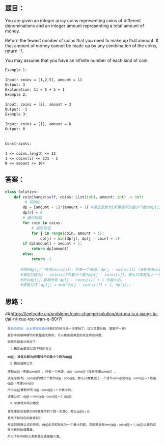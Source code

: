 ## 题目：

You are given an integer array coins representing coins of different denominations and an integer amount representing a total amount of money.

Return the fewest number of coins that you need to make up that amount. If that amount of money cannot be made up by any combination of the coins, return -1.

You may assume that you have an infinite number of each kind of coin.

```
Example 1:

Input: coins = [1,2,5], amount = 11
Output: 3
Explanation: 11 = 5 + 5 + 1
Example 2:

Input: coins = [2], amount = 3
Output: -1
Example 3:

Input: coins = [1], amount = 0
Output: 0
 

Constraints:

1 <= coins.length <= 12
1 <= coins[i] <= 231 - 1
0 <= amount <= 104
```


## 答案：
```python
class Solution:
    def coinChange(self, coins: List[int], amount: int) -> int:
         # 初始化
        dp = [amount + 1]*(amount + 1) #凑足总额为j所需钱币的最少个数为dp[j]
        dp[0] = 0
        # 遍历物品
        for coin in coins:
            # 遍历背包
            for j in range(coin, amount + 1):
                dp[j] = min(dp[j], dp[j - coin] + 1)
        if dp[amount] < amount + 1:
            return dp[amount]
        else:
            return -1
 
       #得到dp[j]（考虑coins[i]），只有一个来源，dp[j - coins[i]]（没有考虑coins[i]）。
       #凑足总额为j - coins[i]的最少个数为dp[j - coins[i]]，那么只需要加上一个钱币coins[i]即dp[j - coins[i]] + 1就是dp[j]（考虑coins[i]）
       #所以dp[j] 要取所有 dp[j - coins[i]] + 1 中最小的。
       #递推公式：dp[j] = min(dp[j - coins[i]] + 1, dp[j]);
```


## 思路：


##https://leetcode.cn/problems/coin-change/solution/dai-ma-sui-xiang-lu-dai-ni-xue-tou-wan-q-80r7/

![a](https://github.com/SSRRBB/Leetcode/blob/main/Images/446.png)


